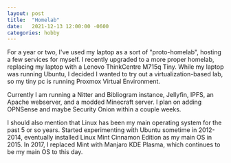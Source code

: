 ```yaml
---
layout: post
title:  "Homelab"
date:   2021-12-13 12:00:00 -0600
categories: hobby
---
```

For a year or two, I've used my laptop as a sort of "proto-homelab", hosting a few services for myself. I recently upgraded to a more proper homelab, replacing my laptop with a Lenovo ThinkCentre M715q Tiny. While my laptop was running Ubuntu, I decided I wanted to try out a virtualization-based lab, so my tiny pc is running Proxmox Virtual Environment.

Currently I am running a Nitter and Bibliogram instance, Jellyfin, IPFS, an Apache webserver, and a modded Minecraft server. I plan on adding OPNSense and maybe Security Onion within a couple weeks.

I should also mention that Linux has been my main operating system for the past 5 or so years. Started experimenting with Ubuntu sometime in 2012-2014, eventually installed Linux Mint Cinnamon Edition as my main OS in 2015. In 2017, I replaced Mint with Manjaro KDE Plasma, which continues to be my main OS to this day.
